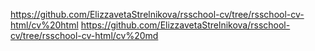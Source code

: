 https://github.com/ElizzavetaStrelnikova/rsschool-cv/tree/rsschool-cv-html/cv%20html
https://github.com/ElizzavetaStrelnikova/rsschool-cv/tree/rsschool-cv-html/cv%20md